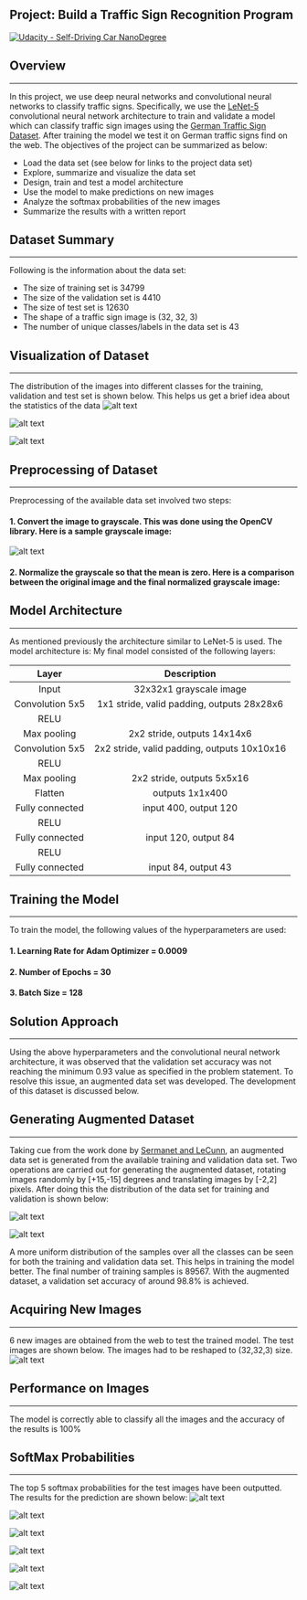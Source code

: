 ## Project: Build a Traffic Sign Recognition Program
[![Udacity - Self-Driving Car NanoDegree](https://s3.amazonaws.com/udacity-sdc/github/shield-carnd.svg)](http://www.udacity.com/drive)

## Overview
---
In this project, we use deep neural networks and convolutional neural networks to classify traffic signs. Specifically, we use the [LeNet-5](http://yann.lecun.com/exdb/publis/pdf/lecun-01a.pdf) convolutional neural network architecture to train and validate a model which can classify traffic sign images using the [German Traffic Sign Dataset](http://benchmark.ini.rub.de/?section=gtsrb&subsection=dataset). After training the model we test it on German traffic signs find on the web. The objectives of the project can be summarized as below:

* Load the data set (see below for links to the project data set)
* Explore, summarize and visualize the data set
* Design, train and test a model architecture
* Use the model to make predictions on new images
* Analyze the softmax probabilities of the new images
* Summarize the results with a written report

[//]: # (Image References)

[image1]: ./write_up_images/org_dataset_train_image_bar_plot.png "Train Bar Plot Visualization"
[image2]: ./write_up_images/org_dataset_valid_image_bar_plot.png "Valid Bar Plot Visualization"
[image3]: ./write_up_images/org_dataset_test_image_bar_plot.png "Test Bar Plot Visualization"
[image4]: ./write_up_images/sample_grayscale.png "Sample Grayscale"
[image5]: ./write_up_images/sample_org_normalized.png "Sample Original and Normalized"
[image6]: ./write_up_images/final_dataset_train_image_bar_plot.png "Train Augmented Bar Plot Visualization"
[image7]: ./write_up_images/final_dataset_valid_image_bar_plot.png "Valid Augmented Bar Plot Visualization"
[image8]: ./write_up_images/web_images_test.png "Web Test Images"
[image9]: ./write_up_images/softmax_predictions.png "Softmax Prediction Row 1"
[image10]: ./write_up_images/softmax_predictions2.png "Softmax Prediction Row 2"
[image11]: ./write_up_images/softmax_predictions3.png "Softmax Prediction Row 3"
[image12]: ./write_up_images/softmax_predictions4.png "Softmax Prediction Row 4"
[image13]: ./write_up_images/softmax_predictions5.png "Softmax Prediction Row 5"
[image14]: ./write_up_images/softmax_predictions6.png "Softmax Prediction Row 6"

## Dataset Summary
---
Following is the information about the data set:
* The size of training set is 34799
* The size of the validation set is 4410
* The size of test set is 12630
* The shape of a traffic sign image is (32, 32, 3)
* The number of unique classes/labels in the data set is 43

## Visualization of Dataset
---
The distribution of the images into different classes for the training, validation and test set is shown below. This helps us get a brief idea about the statistics of the data
![alt text][image1]

![alt text][image2]

![alt text][image3]

## Preprocessing of Dataset
---
Preprocessing of the available data set involved two steps:

#### 1. Convert the image to grayscale. This was done using the OpenCV library. Here is a sample grayscale image:

![alt text][image4]

#### 2. Normalize the grayscale so that the mean is zero. Here is a comparison between the original image and the final normalized grayscale image:

## Model Architecture
---
As mentioned previously the architecture similar to LeNet-5 is used.  The model architecture is:
My final model consisted of the following layers:

| Layer         		|     Description	        					|
|:---------------------:|:---------------------------------------------:|
| Input         		| 32x32x1 grayscale image   					|
| Convolution 5x5     	| 1x1 stride, valid padding, outputs 28x28x6 	|
| RELU					|												|
| Max pooling	      	| 2x2 stride,  outputs 14x14x6 					|
| Convolution 5x5	    | 2x2 stride, valid padding, outputs 10x10x16   |
| RELU					|												|
| Max pooling	      	| 2x2 stride,  outputs 5x5x16 					|
| Flatten			    | outputs 1x1x400    							|
| Fully connected		| input 400, output 120       					|
| RELU					|												|
| Fully connected		| input 120, output 84        					|
| RELU					|												|
| Fully connected		| input 84, output 43        					|

## Training the Model
---
To train the model, the following values of the hyperparameters are used:
#### 1. Learning Rate for Adam Optimizer = 0.0009

#### 2. Number of Epochs = 30

#### 3. Batch Size = 128

## Solution Approach
---
Using the above hyperparameters and the convolutional neural network architecture, it was observed that the validation set accuracy was not reaching the minimum 0.93 value as specified in the problem statement.
To resolve this issue, an augmented data set was developed. The development of this dataset is discussed below.

## Generating Augmented Dataset
---
Taking cue from the work done by [Sermanet and LeCunn](http://yann.lecun.com/exdb/publis/pdf/sermanet-ijcnn-11.pdf), an augmented data set is generated from the available training and validation data set. 
Two operations are carried out for generating the augmented dataset, rotating images randomly by [+15,-15] degrees and translating images by [-2,2] pixels.
After doing this the distribution of the data set for training and validation is shown below:
 
![alt text][image6]

![alt text][image7]

A more uniform distribution of the samples over all the classes can be seen for both the training and validation data set. This helps in training the model better. The final number of training samples is 89567.
With the augmented dataset, a validation set accuracy of around 98.8% is achieved.

## Acquiring New Images
---
6 new images are obtained from the web to test the trained model. The test images are shown below. The images had to be reshaped to (32,32,3) size.
![alt text][image8]

## Performance on Images
---
The model is correctly able to classify all the images and the accuracy of the results is 100%

## SoftMax Probabilities
---
The top 5 softmax probabilities for the test images have been outputted. The results for the prediction are shown below:
![alt text][image9]

![alt text][image10]

![alt text][image11]

![alt text][image12]

![alt text][image13]

![alt text][image14]
